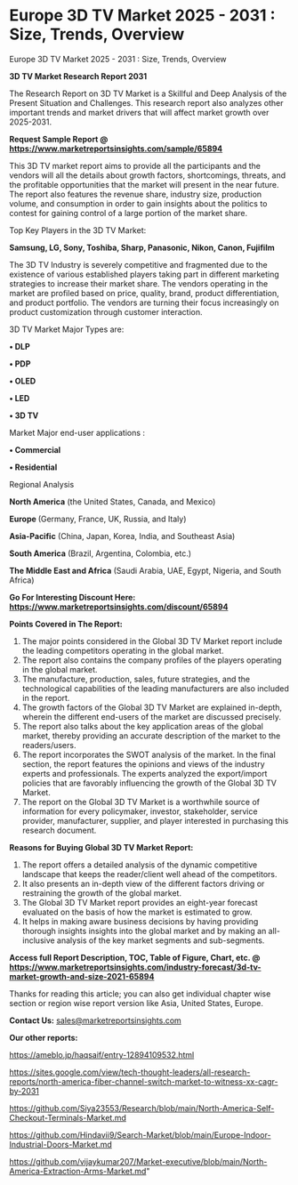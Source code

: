 # Europe 3D TV Market 2025 - 2031 : Size, Trends, Overview
Europe 3D TV Market 2025 - 2031 : Size, Trends, Overview

<strong>3D TV Market Research Report 2031</strong>

The Research Report on 3D TV Market is a Skillful and Deep Analysis of the Present Situation and Challenges. This research report also analyzes other important trends and market drivers that will affect market growth over 2025-2031.

<strong>Request Sample Report @ <a href=https://www.marketreportsinsights.com/sample/65894>https://www.marketreportsinsights.com/sample/65894</a></strong>

This 3D TV market report aims to provide all the participants and the vendors will all the details about growth factors, shortcomings, threats, and the profitable opportunities that the market will present in the near future. The report also features the revenue share, industry size, production volume, and consumption in order to gain insights about the politics to contest for gaining control of a large portion of the market share.

Top Key Players in the 3D TV Market:

<strong>Samsung, LG, Sony, Toshiba, Sharp, Panasonic, Nikon, Canon, Fujifilm</strong>

The 3D TV Industry is severely competitive and fragmented due to the existence of various established players taking part in different marketing strategies to increase their market share. The vendors operating in the market are profiled based on price, quality, brand, product differentiation, and product portfolio. The vendors are turning their focus increasingly on product customization through customer interaction.

3D TV Market Major Types are:

<strong>• DLP

• PDP

• OLED

• LED

• 3D TV</strong>

Market Major end-user applications :

<strong>• Commercial

• Residential</strong>

Regional Analysis

</u><strong><b>North America</b></strong> (the United States, Canada, and Mexico)

<strong><b>Europe </b></strong>(Germany, France, UK, Russia, and Italy)

<strong><b>Asia-Pacific</b></strong> (China, Japan, Korea, India, and Southeast Asia)

<strong><b>South America</b></strong> (Brazil, Argentina, Colombia, etc.)

<strong><b>The Middle East and Africa</b></strong> (Saudi Arabia, UAE, Egypt, Nigeria, and South Africa)

<strong>Go For Interesting Discount Here: <a href=https://www.marketreportsinsights.com/discount/65894>https://www.marketreportsinsights.com/discount/65894</a></strong>

<strong>Points Covered in The Report:</strong>
<ol>
  <li>The major points considered in the Global 3D TV Market report include the leading competitors operating in the global market.</li>
  <li>The report also contains the company profiles of the players operating in the global market.</li>
  <li>The manufacture, production, sales, future strategies, and the technological capabilities of the leading manufacturers are also included in the report.</li>
  <li>The growth factors of the Global 3D TV Market are explained in-depth, wherein the different end-users of the market are discussed precisely.</li>
  <li>The report also talks about the key application areas of the global market, thereby providing an accurate description of the market to the readers/users.</li>
  <li>The report incorporates the SWOT analysis of the market. In the final section, the report features the opinions and views of the industry experts and professionals. The experts analyzed the export/import policies that are favorably influencing the growth of the Global 3D TV Market.</li>
  <li>The report on the Global 3D TV Market is a worthwhile source of information for every policymaker, investor, stakeholder, service provider, manufacturer, supplier, and player interested in purchasing this research document.</li>
</ol>
<strong>Reasons for Buying Global 3D TV Market Report:</strong>

<ol>
  <li>The report offers a detailed analysis of the dynamic competitive landscape that keeps the reader/client well ahead of the competitors.</li>
  <li>It also presents an in-depth view of the different factors driving or restraining the growth of the global market.</li>
  <li>The Global 3D TV Market report provides an eight-year forecast evaluated on the basis of how the market is estimated to grow.</li>
  <li>It helps in making aware business decisions by having providing thorough insights insights into the global market and by making an all-inclusive analysis of the key market segments and sub-segments.</li>
</ol>
<strong>Access full Report Description, TOC, Table of Figure, Chart, etc. @ <a href=https://www.marketreportsinsights.com/industry-forecast/3d-tv-market-growth-and-size-2021-65894>https://www.marketreportsinsights.com/industry-forecast/3d-tv-market-growth-and-size-2021-65894</a></strong>


Thanks for reading this article; you can also get individual chapter wise section or region wise report version like Asia, United States, Europe.

<strong>Contact Us:</strong>
sales@marketreportsinsights.com

<strong>Our other reports:</strong>

<a href=https://ameblo.jp/haqsaif/entry-12894109532.html>https://ameblo.jp/haqsaif/entry-12894109532.html</a>

<a href=https://sites.google.com/view/tech-thought-leaders/all-research-reports/north-america-fiber-channel-switch-market-to-witness-xx-cagr-by-2031>https://sites.google.com/view/tech-thought-leaders/all-research-reports/north-america-fiber-channel-switch-market-to-witness-xx-cagr-by-2031</a>

<a href=https://github.com/Siya23553/Research/blob/main/North-America-Self-Checkout-Terminals-Market.md>https://github.com/Siya23553/Research/blob/main/North-America-Self-Checkout-Terminals-Market.md</a>

<a href=https://github.com/Hindavii9/Search-Market/blob/main/Europe-Indoor-Industrial-Doors-Market.md>https://github.com/Hindavii9/Search-Market/blob/main/Europe-Indoor-Industrial-Doors-Market.md</a>

<a href=https://github.com/vijaykumar207/Market-executive/blob/main/North-America-Extraction-Arms-Market.md>https://github.com/vijaykumar207/Market-executive/blob/main/North-America-Extraction-Arms-Market.md</a>"
